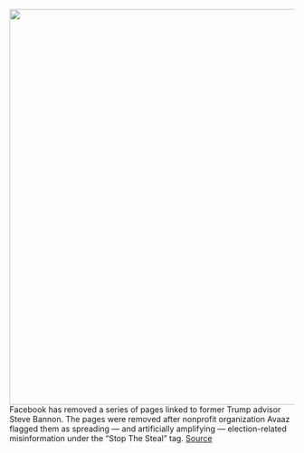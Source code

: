 <img src='https://cdn.vox-cdn.com/thumbor/BC5cnYMe6GLVoVxMa0VRMww4AAI=/0x0:3200x2136/1200x800/filters:focal(1344x812:1856x1324)/cdn.vox-cdn.com/uploads/chorus_image/image/67772487/1228128980.0.jpg' width='700px' /><br/>
Facebook has removed a series of pages linked to former Trump advisor Steve Bannon. The pages were removed after nonprofit organization Avaaz flagged them as spreading — and artificially amplifying — election-related misinformation under the “Stop The Steal” tag.
<a href='https://www.theverge.com/2020/11/11/21559063/facebook-steve-bannon-election-page-removal-avaaz-misinformation-stop-the-steal'> Source <a/>